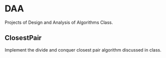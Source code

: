 DAA
===

Projects of Design and Analysis of Algorithms Class.

ClosestPair
---
Implement the divide and conquer closest pair algorithm discussed in class.

